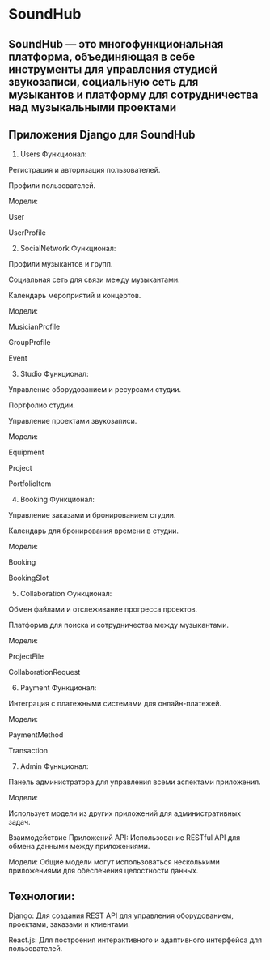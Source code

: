 # SoundHub

## SoundHub — это многофункциональная платформа, объединяющая в себе инструменты для управления студией звукозаписи, социальную сеть для музыкантов и платформу для сотрудничества над музыкальными проектами
 
## Приложения Django для SoundHub

1. Users
Функционал:

Регистрация и авторизация пользователей.

Профили пользователей.

Модели:

User

UserProfile

2. SocialNetwork
Функционал:

Профили музыкантов и групп.

Социальная сеть для связи между музыкантами.

Календарь мероприятий и концертов.

Модели:

MusicianProfile

GroupProfile

Event

3. Studio
Функционал:

Управление оборудованием и ресурсами студии.

Портфолио студии.

Управление проектами звукозаписи.

Модели:

Equipment

Project

PortfolioItem

4. Booking
Функционал:

Управление заказами и бронированием студии.

Календарь для бронирования времени в студии.

Модели:

Booking

BookingSlot

5. Collaboration
Функционал:

Обмен файлами и отслеживание прогресса проектов.

Платформа для поиска и сотрудничества между музыкантами.

Модели:

ProjectFile

CollaborationRequest

6. Payment
Функционал:

Интеграция с платежными системами для онлайн-платежей.

Модели:

PaymentMethod

Transaction

7. Admin
Функционал:

Панель администратора для управления всеми аспектами приложения.

Модели:

Использует модели из других приложений для административных задач.

Взаимодействие Приложений
API: Использование RESTful API для обмена данными между приложениями.

Модели: Общие модели могут использоваться несколькими приложениями для обеспечения целостности данных.

## Технологии:

Django: Для создания REST API для управления оборудованием, проектами, заказами и клиентами.

React.js: Для построения интерактивного и адаптивного интерфейса для пользователей.